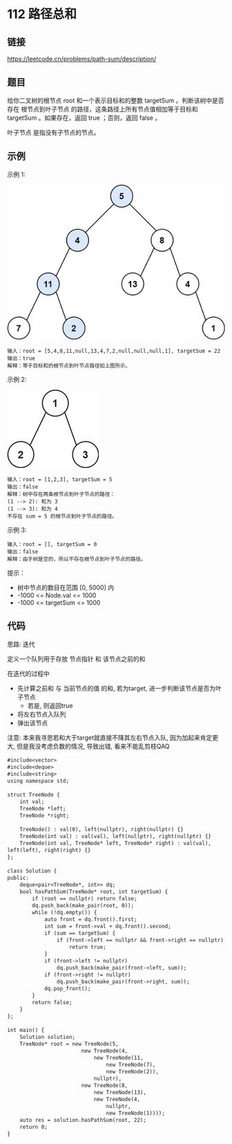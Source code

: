 # 112 路径总和
## 链接
https://leetcode.cn/problems/path-sum/description/

## 题目 
给你二叉树的根节点 root 和一个表示目标和的整数 targetSum 。判断该树中是否存在 根节点到叶子节点 的路径，这条路径上所有节点值相加等于目标和 targetSum 。如果存在，返回 true ；否则，返回 false 。

叶子节点 是指没有子节点的节点。

## 示例
示例 1:

![](img/21example1.jpg)
```
输入：root = [5,4,8,11,null,13,4,7,2,null,null,null,1], targetSum = 22
输出：true
解释：等于目标和的根节点到叶节点路径如上图所示。
```
示例 2:

![](img/21example2.jpg)
```
输入：root = [1,2,3], targetSum = 5
输出：false
解释：树中存在两条根节点到叶子节点的路径：
(1 --> 2): 和为 3
(1 --> 3): 和为 4
不存在 sum = 5 的根节点到叶子节点的路径。
```
示例 3:
```
输入：root = [], targetSum = 0
输出：false
解释：由于树是空的，所以不存在根节点到叶子节点的路径。
```

提示：

- 树中节点的数目在范围 [0, 5000] 内
- -1000 <= Node.val <= 1000
- -1000 <= targetSum <= 1000 

## 代码
思路: 迭代

定义一个队列用于存放 节点指针 和 该节点之前的和

在迭代的过程中
- 先计算之前和 与 当前节点的值 的和, 若为target, 进一步判断该节点是否为叶子节点
    - 若是, 则返回true
- 将左右节点入队列
- 弹出该节点

注意: 本来我寻思若和大于target就直接不降其左右节点入队, 因为加起来肯定更大, 但是我没考虑负数的情况, 导致出错, 看来不能乱剪枝QAQ

```
#include<vector>
#include<deque>
#include<string>
using namespace std;

struct TreeNode {
	int val;
	TreeNode *left;
	TreeNode *right;
	
	TreeNode() : val(0), left(nullptr), right(nullptr) {}
	TreeNode(int val) : val(val), left(nullptr), right(nullptr) {}
	TreeNode(int val, TreeNode* left, TreeNode* right) : val(val), left(left), right(right) {}
};
	
class Solution {
public:
	deque<pair<TreeNode*, int>> dq;
    bool hasPathSum(TreeNode* root, int targetSum) {
		if (root == nullptr) return false;
		dq.push_back(make_pair(root, 0));
		while (!dq.empty()) {
			auto front = dq.front().first;
			int sum = front->val + dq.front().second;
			if (sum == targetSum) {
				if (front->left == nullptr && front->right == nullptr)
					return true;
			}
            if (front->left != nullptr)
                dq.push_back(make_pair(front->left, sum));
            if (front->right != nullptr)
                dq.push_back(make_pair(front->right, sum));
			dq.pop_front();
		}
		return false;
    }
};

int main() {
	Solution solution;
	TreeNode* root = new TreeNode(5, 
					 	new TreeNode(4,
						 	new TreeNode(11,
							 	new TreeNode(7),
								new TreeNode(2)),
							nullptr),
					 	new TreeNode(8,
					 		new TreeNode(13),
							new TreeNode(4,
								nullptr,
								new TreeNode(1))));
	auto res = solution.hasPathSum(root, 22);
	return 0;
}
```